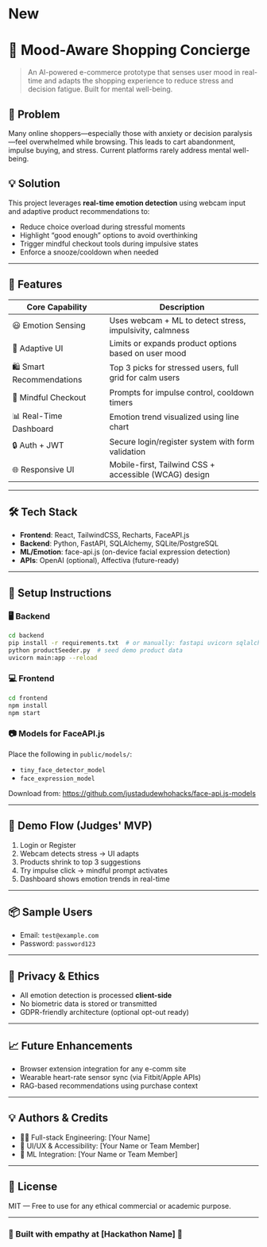 # New

# 🛒 Mood-Aware Shopping Concierge

> An AI-powered e-commerce prototype that senses user mood in real-time and adapts the shopping experience to reduce stress and decision fatigue. Built for mental well-being.

## 🎯 Problem
Many online shoppers—especially those with anxiety or decision paralysis—feel overwhelmed while browsing. This leads to cart abandonment, impulse buying, and stress. Current platforms rarely address mental well-being.


## 💡 Solution
This project leverages **real-time emotion detection** using webcam input and adaptive product recommendations to:

- Reduce choice overload during stressful moments
- Highlight “good enough” options to avoid overthinking
- Trigger mindful checkout tools during impulsive states
- Enforce a snooze/cooldown when needed

---

## 🌟 Features

| Core Capability          | Description                                               |
|--------------------------|-----------------------------------------------------------|
| 😃 Emotion Sensing        | Uses webcam + ML to detect stress, impulsivity, calmness |
| 🎯 Adaptive UI            | Limits or expands product options based on user mood     |
| 🛍️ Smart Recommendations | Top 3 picks for stressed users, full grid for calm users |
| 🧘 Mindful Checkout       | Prompts for impulse control, cooldown timers             |
| 📊 Real-Time Dashboard    | Emotion trend visualized using line chart                |
| 🔒 Auth + JWT             | Secure login/register system with form validation        |
| 🌐 Responsive UI          | Mobile-first, Tailwind CSS + accessible (WCAG) design     |

---

## 🛠 Tech Stack

- **Frontend**: React, TailwindCSS, Recharts, FaceAPI.js
- **Backend**: Python, FastAPI, SQLAlchemy, SQLite/PostgreSQL
- **ML/Emotion**: face-api.js (on-device facial expression detection)
- **APIs**: OpenAI (optional), Affectiva (future-ready)

---

## 🚀 Setup Instructions

### 🖥️ Backend
```bash
cd backend
pip install -r requirements.txt  # or manually: fastapi uvicorn sqlalchemy bcrypt python-jose
python productSeeder.py  # seed demo product data
uvicorn main:app --reload
```

### 💻 Frontend
```bash
cd frontend
npm install
npm start
```

### 📷 Models for FaceAPI.js
Place the following in `public/models/`:
- `tiny_face_detector_model`
- `face_expression_model`

Download from: https://github.com/justadudewhohacks/face-api.js-models

---

## 🧪 Demo Flow (Judges' MVP)
1. Login or Register
2. Webcam detects stress → UI adapts
3. Products shrink to top 3 suggestions
4. Try impulse click → mindful prompt activates
5. Dashboard shows emotion trends in real-time

---

## 📦 Sample Users
- Email: `test@example.com`
- Password: `password123`

---

## 🔐 Privacy & Ethics
- All emotion detection is processed **client-side**
- No biometric data is stored or transmitted
- GDPR-friendly architecture (optional opt-out ready)

---

## 📈 Future Enhancements
- Browser extension integration for any e-comm site
- Wearable heart-rate sensor sync (via Fitbit/Apple APIs)
- RAG-based recommendations using purchase context

---

## 💡 Authors & Credits
- 👨‍💻 Full-stack Engineering: [Your Name]
- 🎨 UI/UX & Accessibility: [Your Name or Team Member]
- 🧠 ML Integration: [Your Name or Team Member]

---

## 📄 License
MIT — Free to use for any ethical commercial or academic purpose.

---

### 🙌 Built with empathy at [Hackathon Name] 💙
